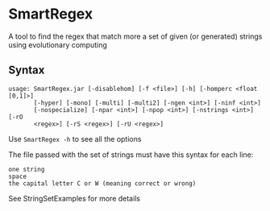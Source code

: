 # SmartRegex
A tool to find the regex that match more a set of given (or generated) strings using evolutionary computing

## Syntax

```
usage: SmartRegex.jar [-disablehom] [-f <file>] [-h] [-homperc <float [0,1]>]
       [-hyper] [-mono] [-multi] [-multi2] [-ngen <int>] [-ninf <int>]
       [-nospecialize] [-npar <int>] [-npop <int>] [-nstrings <int>] [-rO
       <regex>] [-rS <regex>] [-rU <regex>]
```

Use `SmartRegex -h` to see all the options

The file passed with the set of strings must have this syntax for each line:
```
one string
space
the capital letter C or W (meaning correct or wrong)
```
See StringSetExamples for more details
